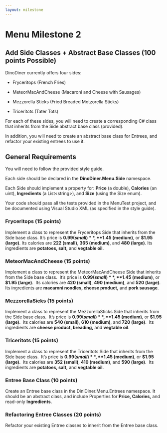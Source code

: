 ```yaml
---
layout: milestone
---
```


# Menu Milestone 2

## Add Side Classes + Abstract Base Classes (100 points Possible)

DinoDiner currently offers four sides:

* Fryceritops (French Fries)

* MeteorMacAndCheese (Macaroni and Cheese with Sausages)

* Mezzorella Sticks (Fried Breaded Motzorella Sticks)

* Triceritots (Tater Tots)

For each of these sides, you will need to create a corresponding C# class that inherits from the Side abstract base class (provided).

In addition, you will need to create an abstract base class for Entrees, and refactor your existing entrees to use it.

## General Requirements

You will need to follow the provided style guide.

Each side should be declared in the **DinoDiner.Menu.Side** namespace.

Each Side should implement a property for: **Price** (a double), **Calories** (an uint), **Ingredients** (a List&lt;string&gt;), and **Size**  (using the Size enum).

Your code should pass all the tests provided in the MenuTest project, and be documented using Visual Studio XML (as specified in the style guide).

### Fryceritops (15 points)

Implement a class to represent the Fryceritops Side that inherits from the Side base class.  It’s price is **$0.99 (small)**, **$1.45 (medium)**, or **$1.95 (large)**.  Its calories are **222 (small)**, **365 (medium)**, and **480 (large)**.  Its ingredients are **potatoes, salt,** and **vegtable oil**.

### MeteorMacAndCheese (15 points)

Implement a class to represent the MeteorMacAndCheese Side that inherits from the Side base class.  It’s price is **$0.99 (small)**, **$1.45 (medium)**, or **$1.95 (large)**.  Its calories are **420 (small)**, **490 (medium)**, and **520 (large)**.  Its ingredients are **macaroni noodles, cheese product,** and **pork sausage**. 

### MezzorellaSicks (15 points)

Implement a class to represent the MezzorellaSticks Side that inherits from the Side base class.  It’s price is **$0.99 (small)**, **$1.45 (medium)**, or **$1.95 (large)**.  Its calories are **540 (small)**, **610 (medium)**, and **720 (large)**.  Its ingredients are **cheese product, breading,** and **vegtable oil**. 

### Triceritots (15 points)

Implement a class to represent the Triceritots Side that inherits from the Side base class.  It’s price is **$0.99 (small)**, **$1.45 (medium)**, or **$1.95 (large)**.  Its calories are **352 (small)**, **410 (medium)**, and **590 (large)**.  Its ingredients are **potatoes, salt,** and **vegtable oil**. 

### Entree Base Class (10 points)

Create an Entree base class in the DiniDiner.Menu.Entrees namespace.  It should be an abstract class, and include Properties for **Price, Calories,** and read-only **Ingredients**.

### Refactoring Entree Classes (20 points)

Refactor your existing Entree classes to inherit from the Entree base class.
